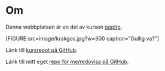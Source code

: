 ---
...
Om
=========================

Denna webbplatsen är en del av kursen [oophp](https://dbwebb.se/kurser/oophp-v4). 

[FIGURE src=image/krakgos.jpg?w=300 caption="Gullig va?"]

Länk till [kursrepot på GitHub](https://github.com/dbwebbse/oophp-v4).

Länk till mitt eget [repo för me/redovisa på GitHub](https://github.com/loja17/oophp).
